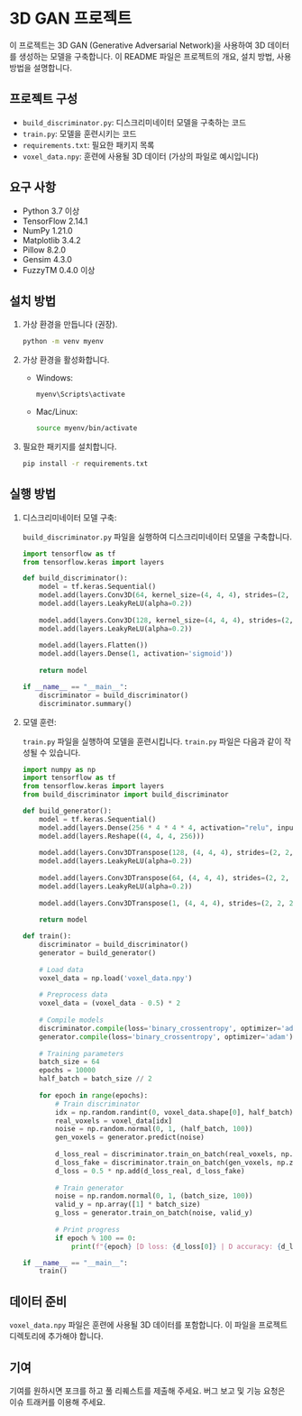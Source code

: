 # 3D GAN 프로젝트

이 프로젝트는 3D GAN (Generative Adversarial Network)을 사용하여 3D 데이터를 생성하는 모델을 구축합니다. 이 README 파일은 프로젝트의 개요, 설치 방법, 사용 방법을 설명합니다.

## 프로젝트 구성

- `build_discriminator.py`: 디스크리미네이터 모델을 구축하는 코드
- `train.py`: 모델을 훈련시키는 코드
- `requirements.txt`: 필요한 패키지 목록
- `voxel_data.npy`: 훈련에 사용될 3D 데이터 (가상의 파일로 예시입니다)

## 요구 사항

- Python 3.7 이상
- TensorFlow 2.14.1
- NumPy 1.21.0
- Matplotlib 3.4.2
- Pillow 8.2.0
- Gensim 4.3.0
- FuzzyTM 0.4.0 이상

## 설치 방법

1. 가상 환경을 만듭니다 (권장).

    ```bash
    python -m venv myenv
    ```

2. 가상 환경을 활성화합니다.

    - Windows:

        ```bash
        myenv\Scripts\activate
        ```

    - Mac/Linux:

        ```bash
        source myenv/bin/activate
        ```

3. 필요한 패키지를 설치합니다.

    ```bash
    pip install -r requirements.txt
    ```

## 실행 방법

1. 디스크리미네이터 모델 구축:

    `build_discriminator.py` 파일을 실행하여 디스크리미네이터 모델을 구축합니다.

    ```python
    import tensorflow as tf
    from tensorflow.keras import layers

    def build_discriminator():
        model = tf.keras.Sequential()
        model.add(layers.Conv3D(64, kernel_size=(4, 4, 4), strides=(2, 2, 2), padding='same', input_shape=(32, 32, 32, 1)))
        model.add(layers.LeakyReLU(alpha=0.2))
        
        model.add(layers.Conv3D(128, kernel_size=(4, 4, 4), strides=(2, 2, 2), padding='same'))
        model.add(layers.LeakyReLU(alpha=0.2))
        
        model.add(layers.Flatten())
        model.add(layers.Dense(1, activation='sigmoid'))
        
        return model

    if __name__ == "__main__":
        discriminator = build_discriminator()
        discriminator.summary()
    ```

2. 모델 훈련:

    `train.py` 파일을 실행하여 모델을 훈련시킵니다. `train.py` 파일은 다음과 같이 작성될 수 있습니다.

    ```python
    import numpy as np
    import tensorflow as tf
    from tensorflow.keras import layers
    from build_discriminator import build_discriminator

    def build_generator():
        model = tf.keras.Sequential()
        model.add(layers.Dense(256 * 4 * 4 * 4, activation="relu", input_shape=(100,)))
        model.add(layers.Reshape((4, 4, 4, 256)))
        
        model.add(layers.Conv3DTranspose(128, (4, 4, 4), strides=(2, 2, 2), padding='same'))
        model.add(layers.LeakyReLU(alpha=0.2))
        
        model.add(layers.Conv3DTranspose(64, (4, 4, 4), strides=(2, 2, 2), padding='same'))
        model.add(layers.LeakyReLU(alpha=0.2))
        
        model.add(layers.Conv3DTranspose(1, (4, 4, 4), strides=(2, 2, 2), padding='same', activation='tanh'))
        
        return model

    def train():
        discriminator = build_discriminator()
        generator = build_generator()
        
        # Load data
        voxel_data = np.load('voxel_data.npy')
        
        # Preprocess data
        voxel_data = (voxel_data - 0.5) * 2
        
        # Compile models
        discriminator.compile(loss='binary_crossentropy', optimizer='adam', metrics=['accuracy'])
        generator.compile(loss='binary_crossentropy', optimizer='adam')
        
        # Training parameters
        batch_size = 64
        epochs = 10000
        half_batch = batch_size // 2
        
        for epoch in range(epochs):
            # Train discriminator
            idx = np.random.randint(0, voxel_data.shape[0], half_batch)
            real_voxels = voxel_data[idx]
            noise = np.random.normal(0, 1, (half_batch, 100))
            gen_voxels = generator.predict(noise)
            
            d_loss_real = discriminator.train_on_batch(real_voxels, np.ones((half_batch, 1)))
            d_loss_fake = discriminator.train_on_batch(gen_voxels, np.zeros((half_batch, 1)))
            d_loss = 0.5 * np.add(d_loss_real, d_loss_fake)
            
            # Train generator
            noise = np.random.normal(0, 1, (batch_size, 100))
            valid_y = np.array([1] * batch_size)
            g_loss = generator.train_on_batch(noise, valid_y)
            
            # Print progress
            if epoch % 100 == 0:
                print(f"{epoch} [D loss: {d_loss[0]} | D accuracy: {d_loss[1]*100}%] [G loss: {g_loss}]")

    if __name__ == "__main__":
        train()
    ```

## 데이터 준비

`voxel_data.npy` 파일은 훈련에 사용될 3D 데이터를 포함합니다. 이 파일을 프로젝트 디렉토리에 추가해야 합니다.

## 기여

기여를 원하시면 포크를 하고 풀 리퀘스트를 제출해 주세요. 버그 보고 및 기능 요청은 이슈 트래커를 이용해 주세요.
